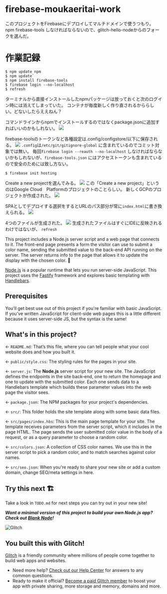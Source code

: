 # firebase-moukaeritai-work

このプロジェクトをFirebaseにデプロイしてマルチドメインで使うつもり。
npm firebase-tools しなければならないので、glitch-hello-nodeからのフォークを選んだ。

# 作業記録
```
$ npm update npm
$ npm update`
$ npm install firebase-tools
$ firebase login --no-localhost
$ refresh
```
ターミナルから直接インストールしたnpmパッケージは放っておくと次のログイン時には消えてしまっていた。
コンテナが毎度新しく作り直されるかららしい。どないしたらええねん？

コマンドラインからnpmでインストールするのではなくpackage.jsonに追加すればいいのかもしれない。
<img src="https://cdn.glitch.global/c1a42e05-227b-4feb-af43-a29f603f6fe4/a6c2508b-b23a-4d0b-b40e-1ad7a73d2325.image.png?v=1659500465919">

firebase-toolsのトークンなど各種設定は.config/configstore/以下に保存される。
<img src="https://cdn.glitch.global/c1a42e05-227b-4feb-af43-a29f603f6fe4/12bfc221-3e94-4efa-8097-6a04f6b651ac.image.png?v=1659501322707">
`.config`は`/etc/git/gitignore-global`
に含まれているのでコミット対象では無い。
毎回`firebase login --reauth --no-localhost`
しなければならないかもしれないが、`firebase-tools.json`
にはアクセストークンも含まれているので安全のためには致し方ない。

```
$ firebase init hosting
```
Create a new projectを選んでみる。
<img src="https://cdn.glitch.global/c1a42e05-227b-4feb-af43-a29f603f6fe4/eb0fb1d1-55f2-494b-985a-b6310df9c0ce.image.png?v=1659502009635">
この「Create a new project」というのはGoogle Cloud　Platformのプロジェクトのことらしい。
新しくGCPのプロジェクトが作成された。
<img src="https://cdn.glitch.global/c1a42e05-227b-4feb-af43-a29f603f6fe4/2a086602-42cd-4232-830b-8ea441a8fb8b.image.png?v=1659502351249">

SPAとしてデプロイする選択をするとURLのパス部分が常に`index.html`に書き換えられる。
<img src="https://cdn.glitch.global/c1a42e05-227b-4feb-af43-a29f603f6fe4/7ed42fe8-f689-4ccd-b9c0-a67f8ef2a346.image.png?v=1659503188839">

4つのファイルが生成された。
<img src="https://cdn.glitch.global/c1a42e05-227b-4feb-af43-a29f603f6fe4/9625734f-c41d-4c56-8e04-8dedaefa7a06.image.png?v=1659503309421">
生成されたファイルはすぐにIDEに反映されるわけではないが、
`refresh`

This project includes a Node.js server script and a web page that connects to it. The front-end page presents a form the visitor can use to submit a color name, sending the submitted value to the back-end API running on the server. The server returns info to the page that allows it to update the display with the chosen color. 🎨

[Node.js](https://nodejs.org/en/about/) is a popular runtime that lets you run server-side JavaScript. This project uses the [Fastify](https://www.fastify.io/) framework and explores basic templating with [Handlebars](https://handlebarsjs.com/).

## Prerequisites

You'll get best use out of this project if you're familiar with basic JavaScript. If you've written JavaScript for client-side web pages this is a little different because it uses server-side JS, but the syntax is the same!

## What's in this project?

← `README.md`: That’s this file, where you can tell people what your cool website does and how you built it.

← `public/style.css`: The styling rules for the pages in your site.

← `server.js`: The **Node.js** server script for your new site. The JavaScript defines the endpoints in the site back-end, one to return the homepage and one to update with the submitted color. Each one sends data to a Handlebars template which builds these parameter values into the web page the visitor sees.

← `package.json`: The NPM packages for your project's dependencies.

← `src/`: This folder holds the site template along with some basic data files.

← `src/pages/index.hbs`: This is the main page template for your site. The template receives parameters from the server script, which it includes in the page HTML. The page sends the user submitted color value in the body of a request, or as a query parameter to choose a random color.

← `src/colors.json`: A collection of CSS color names. We use this in the server script to pick a random color, and to match searches against color names.

← `src/seo.json`: When you're ready to share your new site or add a custom domain, change SEO/meta settings in here.

## Try this next 🏗️

Take a look in `TODO.md` for next steps you can try out in your new site!

___Want a minimal version of this project to build your own Node.js app? Check out [Blank Node](https://glitch.com/edit/#!/remix/glitch-blank-node)!___

![Glitch](https://cdn.glitch.com/a9975ea6-8949-4bab-addb-8a95021dc2da%2FLogo_Color.svg?v=1602781328576)

## You built this with Glitch!

[Glitch](https://glitch.com) is a friendly community where millions of people come together to build web apps and websites.

- Need more help? [Check out our Help Center](https://help.glitch.com/) for answers to any common questions.
- Ready to make it official? [Become a paid Glitch member](https://glitch.com/pricing) to boost your app with private sharing, more storage and memory, domains and more.
